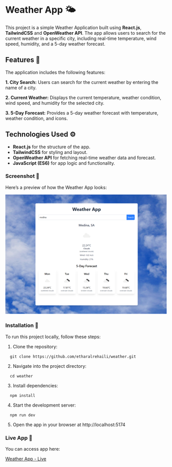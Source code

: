 # Weather App 🌤️

This project is a simple Weather Application built using **React.js**, **TailwindCSS** and **OpenWeather API**. The app allows users to search for the current weather in a specific city, including real-time temperature, wind speed, humidity, and a 5-day weather forecast.

## Features 🎯

The application includes the following features:

**1. City Search:** Users can search for the current weather by entering the name of a city.

**2. Current Weather:** Displays the current temperature, weather condition, wind speed, and humidity for the selected city.

**3. 5-Day Forecast:** Provides a 5-day weather forecast with temperature, weather condition, and icons.

## Technologies Used ⚙️

- **React.js** for the structure of the app.
- **TailwindCSS** for styling and layout.
- **OpenWeather API** for fetching real-time weather data and forecast.
- **JavaScript (ES6)** for app logic and functionality.

### Screenshot 📸
Here’s a preview of how the Weather App looks:

![Screenshot](screenshot.png)


### Installation 🚀

To run this project locally, follow these steps:

1. Clone the repository:

```
  git clone https://github.com/etharalrehaili/weather.git
```

2. Navigate into the project directory:

```
  cd weather
```

3. Install dependencies:

```
  npm install
```

4. Start the development server:

```
  npm run dev
```

5. Open the app in your browser at http://localhost:5174


### Live App 🚀

You can access app here:

[Weather App - Live
](https://main.dvxtgymsyptsw.amplifyapp.com/)


